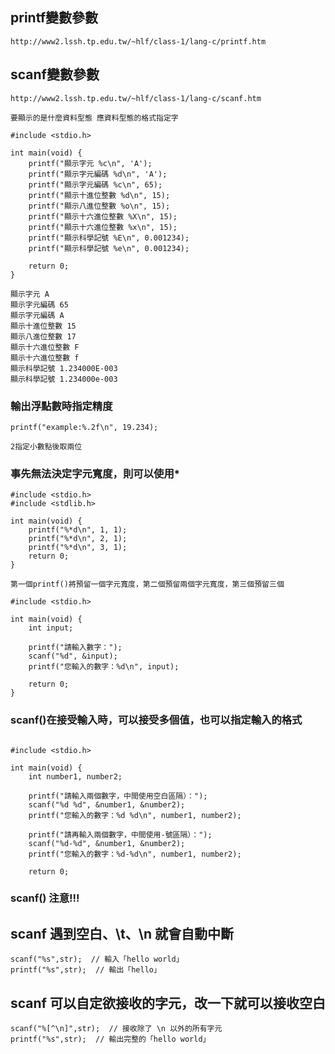 ## printf變數參數 
```
http://www2.lssh.tp.edu.tw/~hlf/class-1/lang-c/printf.htm
```
##  scanf變數參數
```
http://www2.lssh.tp.edu.tw/~hlf/class-1/lang-c/scanf.htm
```


```
要顯示的是什麼資料型態 應資料型態的格式指定字

```
```
#include <stdio.h>

int main(void) {
    printf("顯示字元 %c\n", 'A');
    printf("顯示字元編碼 %d\n", 'A');
    printf("顯示字元編碼 %c\n", 65);    
    printf("顯示十進位整數 %d\n", 15);
    printf("顯示八進位整數 %o\n", 15);
    printf("顯示十六進位整數 %X\n", 15);
    printf("顯示十六進位整數 %x\n", 15);    
    printf("顯示科學記號 %E\n", 0.001234);    
    printf("顯示科學記號 %e\n", 0.001234);    
   
    return 0;
}

```
```
顯示字元 A
顯示字元編碼 65
顯示字元編碼 A
顯示十進位整數 15
顯示八進位整數 17
顯示十六進位整數 F
顯示十六進位整數 f
顯示科學記號 1.234000E-003
顯示科學記號 1.234000e-003
```
### 輸出浮點數時指定精度
```
printf("example:%.2f\n", 19.234);

2指定小數點後取兩位
```
### 事先無法決定字元寬度，則可以使用*
```
#include <stdio.h>
#include <stdlib.h>

int main(void) {
    printf("%*d\n", 1, 1);
    printf("%*d\n", 2, 1);
    printf("%*d\n", 3, 1);
    return 0;
}
```

```
第一個printf()將預留一個字元寬度，第二個預留兩個字元寬度，第三個預留三個

```

```
#include <stdio.h>

int main(void) {
    int input;
    
    printf("請輸入數字：");
    scanf("%d", &input);
    printf("您輸入的數字：%d\n", input);
    
    return 0;
}
```
### scanf()在接受輸入時，可以接受多個值，也可以指定輸入的格式
```

#include <stdio.h>

int main(void) {
    int number1, number2;
    
    printf("請輸入兩個數字，中間使用空白區隔）：");
    scanf("%d %d", &number1, &number2);
    printf("您輸入的數字：%d %d\n", number1, number2);
    
    printf("請再輸入兩個數字，中間使用-號區隔）：");
    scanf("%d-%d", &number1, &number2);
    printf("您輸入的數字：%d-%d\n", number1, number2);
    
    return 0;
```
### scanf() 注意!!!
## scanf 遇到空白、\t、\n 就會自動中斷
```
scanf("%s",str);  // 輸入「hello world」
printf("%s",str);  // 輸出「hello」
```
## scanf 可以自定欲接收的字元，改一下就可以接收空白
```
scanf("%[^\n]",str);  // 接收除了 \n 以外的所有字元
printf("%s",str);  // 輸出完整的「hello world」
```
